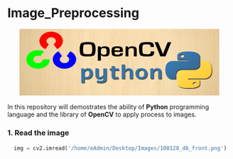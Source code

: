 # Image_Preprocessing

<p align="center"> 
<img src="https://github.com/BardisRenos/Image_Preprocessing/blob/main/OPEN_CV.png" width="450" height="150" style=centerme>
</p>


In this repository will demostrates the ability of **Python** programming language and the library of **OpenCV** to apply process to images. 

### 1. Read the image ### 

```python
  img = cv2.imread('/home/eAdmin/Desktop/Images/100128_d6_front.png')
```
